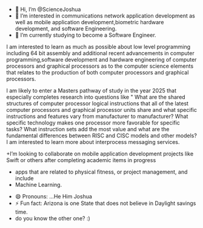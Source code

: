 - 👋 Hi, I’m @ScienceJoshua
- 👀 I’m interested in communications network application development
      as well as mobile application development,biometric hardware development,
   and software Engineering.
- 🌱 I’m currently studying to become a Software Engineer.

I am interested to learn as much as possible about low level programming including 64 bit assembly and additional recent advancements in computer programming,software development and hardware engineering of computer processors and graphical processors as to the computer science elements that relates to the production of both computer processors and graphical processors. 

I am likely to enter a Masters pathway of study 
in the year 2025 that especially completes research into questions like " What are the shared structures of computer processor logical instructions that all of the latest computer processors and graphical processor units share and what specific instructions and features vary from manufacturer to manufacturer? What specific technology makes one processor more favorable for specific tasks? What instruction sets add the most value and what are the fundamental differences between RISC and CISC models and other models? 
 I am interested to learn more about interprocess messaging services.


+I’m looking to collaborate on mobile application development projects like Swift or others after completing academic items in progress
+ apps that are related to physical fitness, or project management, and include
+ Machine Learning.

- 😄 Pronouns: ...He Him Joshua 
- ⚡ Fun fact: Arizona is one State that does not believe in Daylight savings time.
- do you know the other one? :)

<!---
ScienceJoshua/ScienceJoshua is a ✨ special ✨ repository because its `README.md` (this file) appears on your GitHub profile.
You can click the Preview link to take a look at your changes.
--->
